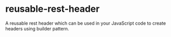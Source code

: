 # reusable-rest-header
A reusable rest header which can be used in your JavaScript code to create headers using builder pattern.
